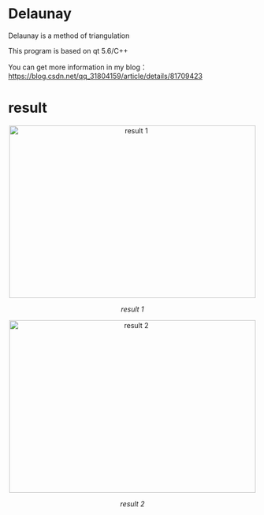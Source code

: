 # Delaunay
Delaunay is a method of triangulation

This program is based on qt 5.6/C++

You can get more information in my blog： https://blog.csdn.net/qq_31804159/article/details/81709423

# result
<p align="center">
	<img src="https://github.com/kaiwu119/Delaunay/blob/master/img/1.png" alt="result 1"  width="500" height="350">
	<p align="center">
		<em>result 1</em>
	</p>
</p>

<p align="center">
	<img src="https://github.com/kaiwu119/Delaunay/blob/master/img/2.png" alt="result 2"  width="500" height="350">
	<p align="center">
		<em>result 2</em>
	</p>
</p>


